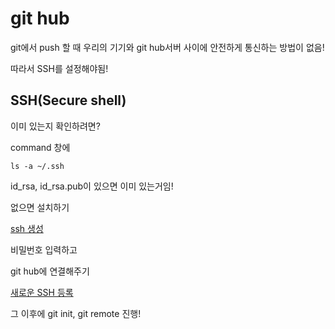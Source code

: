 # git hub

git에서 push 할 때 우리의 기기와 git hub서버 사이에 안전하게 통신하는 방법이 없음!

따라서 SSH를 설정해야됨!



## SSH(Secure shell)

이미 있는지 확인하려면?

command 창에

```
ls -a ~/.ssh
```

id_rsa, id_rsa.pub이 있으면 이미 있는거임!



없으면 설치하기

[ssh 생성](https://docs.github.com/en/authentication/connecting-to-github-with-ssh/generating-a-new-ssh-key-and-adding-it-to-the-ssh-agent)

비밀번호  입력하고 

git hub에 연결해주기

[새로운 SSH 등록](https://docs.github.com/en/authentication/connecting-to-github-with-ssh/adding-a-new-ssh-key-to-your-github-account) 



그 이후에 git init, git remote 진행!